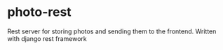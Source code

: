 # photo-rest
Rest server for storing photos and sending them to the frontend. Written with django rest framework
